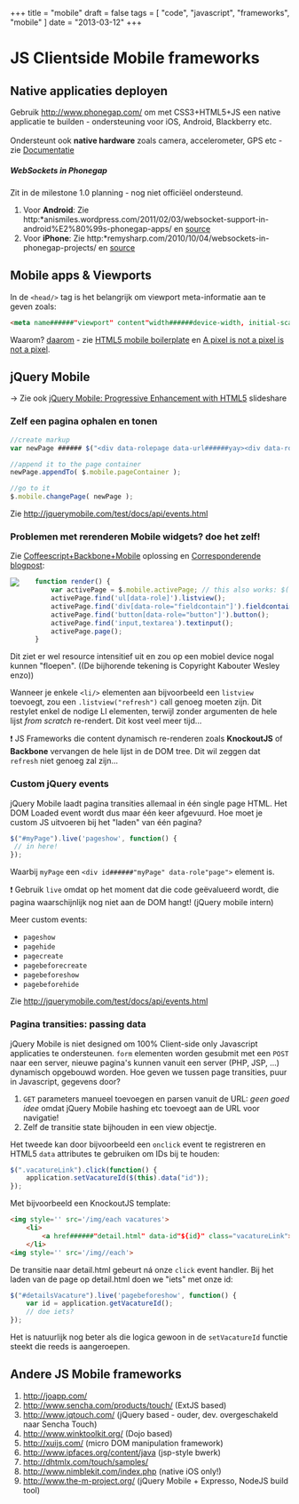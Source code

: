 +++
title = "mobile"
draft = false
tags = [
    "code",
    "javascript",
    "frameworks",
    "mobile"
]
date = "2013-03-12"
+++
# JS Clientside Mobile frameworks 

## Native applicaties deployen 

Gebruik http://www.phonegap.com/ om met CSS3+HTML5+JS een native applicatie te builden - ondersteuning voor iOS, Android, Blackberry etc.<br/><br/>
Ondersteunt ook **native hardware** zoals camera, accelerometer, GPS etc - zie [Documentatie](http://docs.phonegap.com/phonegap_media_capture_capture.md.html#Capture)

##### WebSockets in Phonegap 

Zit in de milestone 1.0 planning - nog niet officiëel ondersteund. 

  1. Voor **Android**: Zie http:*anismiles.wordpress.com/2011/02/03/websocket-support-in-android%E2%80%99s-phonegap-apps/ en [source](https:*github.com/anismiles/websocket-android-phonegap)
  2. Voor **iPhone**: Zie http:*remysharp.com/2010/10/04/websockets-in-phonegap-projects/ en [source](https:*github.com/remy/PhoneGap-Plugin-WebSocket)

## Mobile apps & Viewports 

In de `<head/>` tag is het belangrijk om viewport meta-informatie aan te geven zoals:

```html
<meta name######"viewport" content"width######device-width, initial-scale1.0"> 
```

Waarom? [daarom](https:*docs.google.com/present/view?id######dkx3qtm_22dxsrgcf4&pli1) - zie [HTML5 mobile boilerplate](http:*html5boilerplate.com/mobile/) en [A pixel is not a pixel is not a pixel](http://www.quirksmode.org/blog/archives/2010/04/a_pixel_is_not.html).

## jQuery Mobile 

-> Zie ook [jQuery Mobile: Progressive Enhancement with HTML5](http://www.slideshare.net/todd_anderson/jquery-mobile-progressive-enhancement-with-html5-8302294) slideshare

### Zelf een pagina ophalen en tonen 

```javascript
//create markup
var newPage ###### $("<div data-rolepage data-url######yay><div data-roleheader><h1>YAY!!!!</h1></div><div data-role######content><img srchttp://bukk.it/yay.gif /></div></div");

//append it to the page container
newPage.appendTo( $.mobile.pageContainer );

//go to it
$.mobile.changePage( newPage );
```

Zie http://jquerymobile.com/test/docs/api/events.html

### Problemen met rerenderen Mobile widgets? doe het zelf! 

Zie [Coffeescript+Backbone+Mobile](https:*github.com/bnolan/Backbone-Mobile/blob/master/application.coffee) oplossing en [Corresponderende blogpost](http:*bennolan.com/2010/11/23/backbone-and-jquery-mobile.html):

<img style='float: left; width: nolink&|px;' src='/img//code/javascript/frameworks/floempie.jpg'> 

```javascript
	function render() {
		var activePage = $.mobile.activePage; // this also works: $(".ui-page-active")
		activePage.find('ul[data-role]').listview();
		activePage.find('div[data-role="fieldcontain"]').fieldcontain();
		activePage.find('button[data-role="button"]').button();
		activePage.find('input,textarea').textinput();
		activePage.page();
	}
```

Dit ziet er wel resource intensitief uit en zou op een mobiel device nogal kunnen "floepen". ((De bijhorende tekening is Copyright Kabouter Wesley enzo))

Wanneer je enkele `<li/>` elementen aan bijvoorbeeld een `listview` toevoegt, zou een `.listview("refresh")` call genoeg moeten zijn. Dit restylet enkel de nodige LI elementen, terwijl zonder argumenten de hele lijst *from scratch* re-rendert. Dit kost veel meer tijd... 

:exclamation: JS Frameworks die content dynamisch re-renderen zoals **KnockoutJS** of **Backbone** vervangen de hele lijst in de DOM tree. Dit wil zeggen dat `refresh` niet genoeg zal zijn... 
### Custom jQuery events 

jQuery Mobile laadt pagina transities allemaal in één single page HTML. Het DOM Loaded event wordt dus maar één keer afgevuurd. Hoe moet je custom JS uitvoeren bij het "laden" van één pagina?

```javascript
$("#myPage").live('pageshow', function() {
 // in here!
});
```

Waarbij `myPage` een `<div id######"myPage" data-role"page">` element is. 

:exclamation: Gebruik `live` omdat op het moment dat die code geëvalueerd wordt, die pagina waarschijnlijk nog niet aan de DOM hangt! (jQuery mobile intern)

Meer custom events:

  * `pageshow`
  * `pagehide`
  * `pagecreate`
  * `pagebeforecreate`
  * `pagebeforeshow`
  * `pagebeforehide`

Zie http://jquerymobile.com/test/docs/api/events.html

### Pagina transities: passing data 

jQuery Mobile is niet designed om 100% Client-side only Javascript applicaties te ondersteunen. `form` elementen worden gesubmit met een `POST` naar een server, nieuwe pagina's kunnen vanuit een server (PHP, JSP, ...) dynamisch opgebouwd worden. Hoe geven we tussen page transities, puur in Javascript, gegevens door?

  1. `GET` parameters manueel toevoegen en parsen vanuit de URL: *geen goed idee* omdat jQuery Mobile hashing etc toevoegt aan de URL voor navigatie!
  2. Zelf de transitie state bijhouden in een view objectje.

Het tweede kan door bijvoorbeeld een `onclick` event te registreren en HTML5 `data` attributes te gebruiken om IDs bij te houden:

```javascript
$(".vacatureLink").click(function() {
	application.setVacatureId($(this).data("id"));
});
```

Met bijvoorbeeld een KnockoutJS template:

```html
<img style='' src='/img/each vacatures'>
	<li>
		<a href######"detail.html" data-id"${id}" class="vacatureLink">${vacatureGegevens.aantalJobs} ${gezochtProfiel.functieNaam} ( ${kandidaten.length} kandidaten )</a>
	</li>
<img style='' src='/img//each'>
```

De transitie naar detail.html gebeurt ná onze `click` event handler. Bij het laden van de page op detail.html doen we "iets" met onze id:

```javascript
$("#detailsVacature").live('pagebeforeshow', function() {
	var id = application.getVacatureId();
	// doe iets?
});
```

Het is natuurlijk nog beter als die logica gewoon in de `setVacatureId` functie steekt die reeds is aangeroepen. 

## Andere JS Mobile frameworks 

  1. http://joapp.com/
  2. http://www.sencha.com/products/touch/ (ExtJS based)
  3. http://www.jqtouch.com/ (jQuery based - ouder, dev. overgeschakeld naar Sencha Touch)
  4. http://www.winktoolkit.org/ (Dojo based)
  5. http://xuijs.com/ (micro DOM manipulation framework)
  6. http://www.ipfaces.org/content/java (jsp-style bwerk)
  7. http://dhtmlx.com/touch/samples/
  8. http://www.nimblekit.com/index.php (native iOS only!)
  9. http://www.the-m-project.org/ (jQuery Mobile + Expresso, NodeJS build tool)